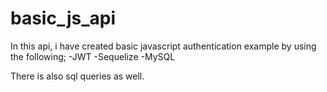# basic_js_api
In this api, i have created basic javascript authentication example by using the following;
-JWT
-Sequelize
-MySQL

There is also sql queries as well.